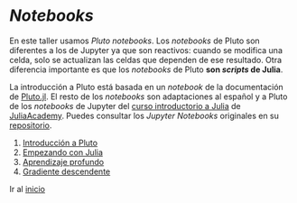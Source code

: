 # _Notebooks_

En este taller usamos _Pluto notebooks_. Los _notebooks_ de Pluto son diferentes a los de Jupyter ya que son reactivos: cuando se modifica una celda, solo se actualizan las celdas que dependen de ese resultado. Otra diferencia importante es que los _notebooks_ de Pluto **son _scripts_ de Julia**.

La introducción a Pluto está basada en un _notebook_ de la documentación de [Pluto.jl](https://github.com/fonsp/Pluto.jl). El resto de los _notebooks_ son adaptaciones al español y a Pluto de los _notebooks_ de Jupyter del [curso introductorio a Julia](https://juliaacademy.com/p/intro-to-julia) de [JuliaAcademy](https://juliaacademy.com/). Puedes consultar los _Jupyter Notebooks_ originales en su [repositorio](https://github.com/JuliaAcademy/Introduction-to-Julia).

1. [Introducción a Pluto](./00.Introducción-a-Pluto.jl.html)
2. [Empezando con Julia](./01.Empezando.jl.html)
3. [Aprendizaje profundo](./AA.Aprendizaje-profundo.jl.html)
4. [Gradiente descendente](./AA.Gradiente-descendente.jl.html)

Ir al [inicio](../index.md)

